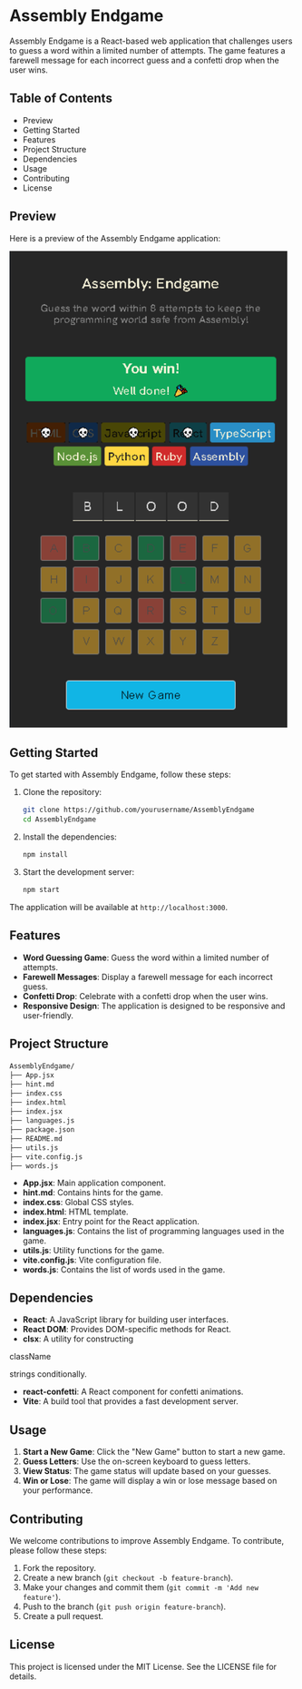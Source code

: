 

# Assembly Endgame

Assembly Endgame is a React-based web application that challenges users to guess a word within a limited number of attempts. The game features a farewell message for each incorrect guess and a confetti drop when the user wins.

## Table of Contents

- Preview
- Getting Started
- Features
- Project Structure
- Dependencies
- Usage
- Contributing
- License

## Preview

Here is a preview of the Assembly Endgame application:


 <img src="preview.png" alt="preview" style="width: 35em; height: 60em;">

## Getting Started

To get started with Assembly Endgame, follow these steps:

1. Clone the repository:
    ```sh
    git clone https://github.com/yourusername/AssemblyEndgame
    cd AssemblyEndgame
    ```

2. Install the dependencies:
    ```sh
    npm install
    ```

3. Start the development server:
    ```sh
    npm start
    ```

The application will be available at `http://localhost:3000`.

## Features

- **Word Guessing Game**: Guess the word within a limited number of attempts.
- **Farewell Messages**: Display a farewell message for each incorrect guess.
- **Confetti Drop**: Celebrate with a confetti drop when the user wins.
- **Responsive Design**: The application is designed to be responsive and user-friendly.

## Project Structure

```
AssemblyEndgame/
├── App.jsx
├── hint.md
├── index.css
├── index.html
├── index.jsx
├── languages.js
├── package.json
├── README.md
├── utils.js
├── vite.config.js
├── words.js
```

- **App.jsx**: Main application component.
- **hint.md**: Contains hints for the game.
- **index.css**: Global CSS styles.
- **index.html**: HTML template.
- **index.jsx**: Entry point for the React application.
- **languages.js**: Contains the list of programming languages used in the game.
- **utils.js**: Utility functions for the game.
- **vite.config.js**: Vite configuration file.
- **words.js**: Contains the list of words used in the game.

## Dependencies

- **React**: A JavaScript library for building user interfaces.
- **React DOM**: Provides DOM-specific methods for React.
- **clsx**: A utility for constructing 

className

 strings conditionally.
- **react-confetti**: A React component for confetti animations.
- **Vite**: A build tool that provides a fast development server.

## Usage

1. **Start a New Game**: Click the "New Game" button to start a new game.
2. **Guess Letters**: Use the on-screen keyboard to guess letters.
3. **View Status**: The game status will update based on your guesses.
4. **Win or Lose**: The game will display a win or lose message based on your performance.

## Contributing

We welcome contributions to improve Assembly Endgame. To contribute, please follow these steps:

1. Fork the repository.
2. Create a new branch (`git checkout -b feature-branch`).
3. Make your changes and commit them (`git commit -m 'Add new feature'`).
4. Push to the branch (`git push origin feature-branch`).
5. Create a pull request.

## License

This project is licensed under the MIT License. See the LICENSE file for details.